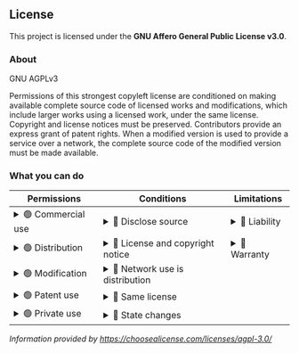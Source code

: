 ## License
This project is licensed under the **GNU Affero General Public License v3.0**.

### About
GNU AGPLv3

Permissions of this strongest copyleft license are conditioned on making available complete source code of licensed works and modifications, which include larger works using a licensed work, under the same license. Copyright and license notices must be preserved. Contributors provide an express grant of patent rights. When a modified version is used to provide a service over a network, the complete source code of the modified version must be made available.

### What you can do
| Permissions                                                                                                                       | Conditions                                                                                                                                                                                                  | Limitations                                                                                                            |
|-----------------------------------------------------------------------------------------------------------------------------------|-------------------------------------------------------------------------------------------------------------------------------------------------------------------------------------------------------------|------------------------------------------------------------------------------------------------------------------------|
| <details><summary>🟢 Commercial use</summary>The licensed material and derivatives may be used for commercial purposes.</details> | <details><summary>🔵 Disclose source</summary>Source code must be made available when the licensed material is distributed.</details>                                                                       | <details><summary>🔴 Liability</summary>This license includes a limitation of liability.</details>                     |
| <details><summary>🟢 Distribution</summary>The licensed material may be distributed.</details>                                    | <details><summary>🔵 License and copyright notice</summary>A copy of the license and copyright notice must be included with the licensed material.</details>                                                | <details><summary>🔴 Warranty</summary>This license explicitly states that it does NOT provide any warranty.</details> |
| <details><summary>🟢 Modification</summary>The licensed material may be modified.</details>                                       | <details><summary>🔵 Network use is distribution</summary>Users who interact with the licensed material via network are given the right to receive a copy of the source code.</details>                     |                                                                                                                        |
| <details><summary>🟢 Patent use</summary>This license provides an express grant of patent rights from contributors.</details>     | <details><summary>🔵 Same license</summary>Modifications must be released under the same license when distributing the licensed material. In some cases a similar or related license may be used.</details> |                                                                                                                        |
| <details><summary>🟢 Private use</summary>The licensed material may be used and modified in private.</details>                    | <details><summary>🔵 State changes</summary>Changes made to the licensed material must be documented.</details>                                                                                             |                                                                                                                        |

*Information provided by https://choosealicense.com/licenses/agpl-3.0/*
